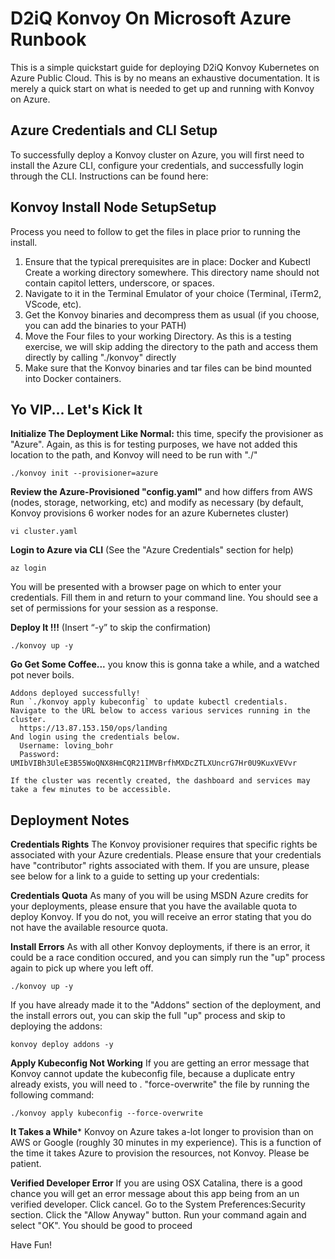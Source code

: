 # D2iQ Konvoy On Microsoft Azure Runbook
This is a simple quickstart guide for deploying D2iQ Konvoy Kubernetes on Azure Public Cloud.  This is by no means an exhaustive documentation.  It is merely a quick start on what is needed to get up and running with Konvoy on Azure.


## Azure Credentials and CLI Setup
To successfully deploy a Konvoy cluster on Azure, you will first need to install the Azure CLI, configure your credentials, and successfully login through the CLI.  Instructions can be found here:

## Konvoy Install Node SetupSetup
Process you need to follow to get the files in place prior to running the install.

1. Ensure that the typical prerequisites are in place: Docker and Kubectl 
Create a working directory somewhere.  This directory name should not contain capitol letters, underscore, or spaces.
2. Navigate to it in the Terminal Emulator of your choice (Terminal, iTerm2, VScode, etc).
3. Get the Konvoy binaries and decompress them as usual (if you choose, you can add the binaries to your PATH)
4. Move the Four files to your working Directory.  As this is a testing exercise, we will skip adding the directory to the path and access them directly by calling "./konvoy" directly
5.  Make sure that the Konvoy binaries and tar files can be bind mounted into Docker containers.

## Yo VIP... Let's Kick It

**Initialize The Deployment Like Normal:**  this time, specify the provisioner as "Azure".  Again, as this is for testing purposes, we have not added this location to the path, and Konvoy will need to be run with "./"
```
./konvoy init --provisioner=azure
```

**Review the Azure-Provisioned "config.yaml"** and how differs from AWS (nodes, storage, networking, etc) and modify as necessary (by default, Konvoy provisions 6 worker nodes for an azure Kubernetes cluster)
```
vi cluster.yaml
```

**Login to Azure via CLI** (See the "Azure Credentials" section for help)
```
az login
```
You will be presented with a browser page on which to enter your credentials.  Fill them in and return to your command line.  You should see a set of permissions for your session as a response.

**Deploy It !!!** (Insert “-y” to skip the confirmation)
```
./konvoy up -y
```

**Go Get Some Coffee...** you know this is gonna take a while, and a watched pot never boils.  
```
Addons deployed successfully!
Run `./konvoy apply kubeconfig` to update kubectl credentials.
Navigate to the URL below to access various services running in the cluster.
  https://13.87.153.150/ops/landing
And login using the credentials below.
  Username: loving_bohr
  Password: UMIbVIBh3UleE3B55WoQNX8HmCQR21IMVBrfhMXDcZTLXUncrG7Hr0U9KuxVEVvr

If the cluster was recently created, the dashboard and services may take a few minutes to be accessible.
```




## Deployment Notes

**Credentials Rights**
The Konvoy provisioner requires that specific rights be associated with your Azure credentials.  Please ensure that your credentials have "contributor" rights associated with them.  If you are unsure, please see below for a link to a guide to setting up your credentials:

**Credentials Quota**
As many of you will be using MSDN Azure credits for your deployments, please ensure that you have the available quota to deploy Konvoy.  If you do not, you will receive an error stating that you do not have the available resource quota.

**Install Errors**
As with all other Konvoy deployments, if there is an error, it could be a race condition occured, and you can simply run the "up" process again to pick up where you left off.
```
./konvoy up -y
```
If you have already made it to the "Addons" section of the deployment, and the install errors out, you can skip the full "up" process and skip to deploying the addons:
```
konvoy deploy addons -y
```

**Apply Kubeconfig Not Working**
If you are getting an error message that Konvoy cannot update the kubeconfig file, because a duplicate entry already exists, you will need to . "force-overwrite" the file by running the following command:
```
./konvoy apply kubeconfig --force-overwrite
```

**It Takes a While***
Konvoy on Azure takes a-lot longer to provision than on AWS or Google (roughly 30 minutes in my experience).  This is a function of the time it takes Azure to provision the resources, not Konvoy.  Please be patient.

**Verified Developer Error**
If you are using OSX Catalina, there is a good chance you will get an error message about this app being from an un verified developer.  Click cancel.  Go to the System Preferences:Security section.  Click the "Allow Anyway" button.  Run your command again and select "OK".  You should be good to proceed

Have Fun!


